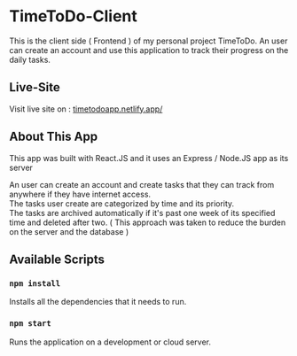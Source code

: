 # TimeToDo-Client

This is the client side ( Frontend ) of my personal project TimeToDo. An user can create an account and use this application to track their progress on the daily tasks.

## Live-Site

Visit live site on : [timetodoapp.netlify.app/](https://timetodoapp.netlify.app/)

## About This App

This app was built with React.JS and it uses an Express / Node.JS app as its server

An user can create an account and create tasks that they can track from anywhere if they have internet access.\
The tasks user create are categorized by time and its priority.\
The tasks are archived automatically if it's past one week of its specified time and deleted after two. ( This approach was taken to reduce the burden on the server and the database )

## Available Scripts

### `npm install`

Installs all the dependencies that it needs to run.

### `npm start`

Runs the application on a development or cloud server.

